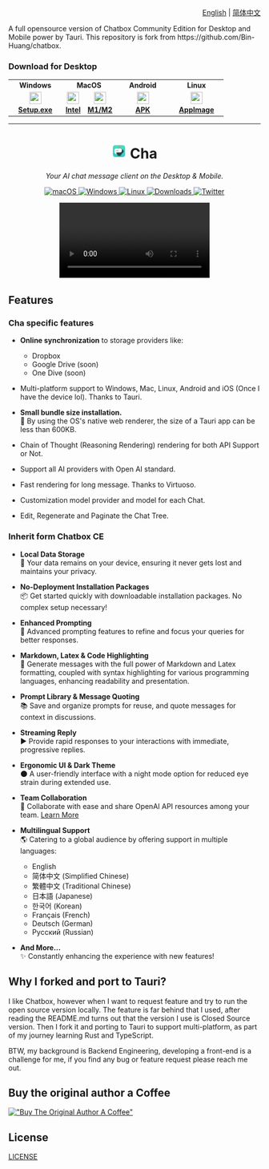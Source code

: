 <p align="right">
  <a href="README.md">English</a> |
  <a href="./doc/README-CN.md">简体中文</a>
</p>
A full opensource version of Chatbox Community Edition for Desktop and Mobile power by Tauri. 
This repository is fork from https://github.com/Bin-Huang/chatbox.

### Download for Desktop

<table style="width: 100%">
  <tr>
    <td width="25%" align="center">
      <b>Windows</b>
    </td>
    <td width="25%" align="center" colspan="2">
      <b>MacOS</b>
    </td>
    <td width="25%" align="center">
      <b>Android</b>
    </td>
    <td width="25%" align="center">
      <b>Linux</b>
    </td>
  </tr>
  <tr style="text-align: center">
    <td align="center" valign="middle">
      <a href='https://github.com/adzimzf/cha/releases/download/v1.0.2/Cha_1.0.2.exe'>
        <img src='./doc/statics/windows.png' style="height:24px; width: 24px" />
        <br />
        <b>Setup.exe</b>
      </a>
    </td>
    <td align="center" valign="middle">
      <a href='https://github.com/adzimzf/cha/releases/download/v1.0.2/Cha_1.0.2_aarch64.dmg'>
        <img src='./doc/statics/mac.png' style="height:24px; width: 24px" />
        <br />
        <b>Intel</b>
      </a>
    </td>
    <td align="center" valign="middle">
      <a href='https://github.com/adzimzf/cha/releases/download/v1.0.2/Cha_1.0.2_x64.dmg'>
        <img src='./doc/statics/mac.png' style="height:24px; width: 24px" />
        <br />
        <b>M1/M2</b>
      </a>
    </td>
    <td align="center" valign="middle">
      <a href='https://github.com/adzimzf/cha/releases/download/v1.0.2/Cha_1.0.2.apk'>
        <img src='./doc/statics/android.png' style="height:24px; width: 24px" />
        <br />
        <b>APK</b>
      </a>
    </td>
    <td align="center" valign="middle">
      <a href='https://github.com/adzimzf/cha/releases/download/v1.0.2/Cha_1.0.2.dpkg'>
        <img src='./doc/statics/linux.png' style="height:24px; width: 24px" />
        <br />
        <b>AppImage</b>
      </a>
    </td>
  </tr>
</table>

---

<h1 align="center">
<img src='./doc/statics/icon.png' width='30'>
<span>
    Cha 
</span>
</h1>
<p align="center">
    <em>Your AI chat message client on the Desktop & Mobile.</em>
</p>

<p align="center">
<a href="https://github.com/Bin-Huang/chatbox/releases" target="_blank">
<img alt="macOS" src="https://img.shields.io/badge/-macOS-black?style=flat-square&logo=apple&logoColor=white" />
</a>
<a href="https://github.com/Bin-Huang/chatbox/releases" target="_blank">
<img alt="Windows" src="https://img.shields.io/badge/-Windows-blue?style=flat-square&logo=windows&logoColor=white" />
</a>
<a href="https://github.com/Bin-Huang/chatbox/releases" target="_blank">
<img alt="Linux" src="https://img.shields.io/badge/-Linux-yellow?style=flat-square&logo=linux&logoColor=white" />
</a>
<a href="https://github.com/Bin-Huang/chatbox/releases" target="_blank">
<img alt="Downloads" src="https://img.shields.io/github/downloads/Bin-Huang/chatbox/total.svg?style=flat" />
</a>
<a href="https://twitter.com/benn_huang" target="_blank">
<img alt="Twitter" src="https://img.shields.io/badge/follow-benn_huang-blue?style=flat&logo=Twitter" />
</a>
</p>

<p align="center">
<video src="https://github.com/user-attachments/assets/e8ff2ec8-e82f-4700-ba87-570d1237e480" controls="controls" style="max-width: 300px;"></video>
</p>

## Features

### Cha specific features
-   **Online synchronization** to storage providers like:
    - Dropbox
    - Google Drive (soon)
    - One Dive (soon)
-   Multi-platform support to Windows, Mac, Linux, Android and iOS (Once I have the device lol). Thanks to Tauri.
  
-   **Small bundle size installation.**  
    :floppy_disk: By using the OS's native web renderer, the size of a Tauri app can be less than 600KB.
-   Chain of Thought (Reasoning Rendering) rendering for both API Support or Not.
-   Support all AI providers with Open AI standard.
-   Fast rendering for long message. Thanks to Virtuoso.
-   Customization model provider and model for each Chat.
-   Edit, Regenerate and Paginate the Chat Tree.

### Inherit form Chatbox CE
-   **Local Data Storage**  
    :floppy_disk: Your data remains on your device, ensuring it never gets lost and maintains your privacy.

-   **No-Deployment Installation Packages**  
    :package: Get started quickly with downloadable installation packages. No complex setup necessary!

-   **Enhanced Prompting**  
    :speech_balloon: Advanced prompting features to refine and focus your queries for better responses.

-   **Markdown, Latex & Code Highlighting**  
    :scroll: Generate messages with the full power of Markdown and Latex formatting, coupled with syntax highlighting for various programming languages, enhancing readability and presentation.

-   **Prompt Library & Message Quoting**  
    :books: Save and organize prompts for reuse, and quote messages for context in discussions.

-   **Streaming Reply**  
    :arrow_forward: Provide rapid responses to your interactions with immediate, progressive replies.

-   **Ergonomic UI & Dark Theme**  
    :new_moon: A user-friendly interface with a night mode option for reduced eye strain during extended use.

-   **Team Collaboration**  
    :busts_in_silhouette: Collaborate with ease and share OpenAI API resources among your team. [Learn More](./team-sharing/README.md)
  
- **Multilingual Support**  
    :earth_americas: Catering to a global audience by offering support in multiple languages:

    -   English
    -   简体中文 (Simplified Chinese)
    -   繁體中文 (Traditional Chinese)
    -   日本語 (Japanese)
    -   한국어 (Korean)
    -   Français (French)
    -   Deutsch (German)
    -   Русский (Russian)

-   **And More...**  
    :sparkles: Constantly enhancing the experience with new features!

## Why I forked and port to Tauri?

I like Chatbox, however when I want to request feature and try to run the open source version locally. The feature is far behind that I used, after reading the README.md turns out that the version I use is Closed Source version.
Then I fork it and porting to Tauri to support multi-platform, as part of my journey learning Rust and TypeScript.

BTW, my background is Backend Engineering, developing a front-end is a challenge for me, if you find any bug or feature request please reach me out.

## Buy the original author a Coffee

[!["Buy The Original Author A Coffee"](https://www.buymeacoffee.com/assets/img/custom_images/orange_img.png)](https://buymeacoffee.com/benn)


## License

[LICENSE](./LICENSE)
